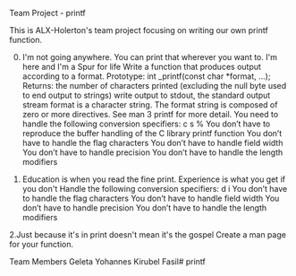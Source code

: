 Team Project - printf

This is ALX-Holerton's team project focusing on writing our own printf function.

0. I'm not going anywhere. You can print that wherever you want to. I'm here and I'm a Spur for life
Write a function that produces output according to a format.
Prototype: int _printf(const char *format, ...); Returns: the number of characters printed (excluding the null byte used to end output to strings) write output to stdout, the standard output stream format is a character string. The format string is composed of zero or more directives. See man 3 printf for more detail. You need to handle the following conversion specifiers: c s % You don’t have to reproduce the buffer handling of the C library printf function You don’t have to handle the flag characters You don’t have to handle field width You don’t have to handle precision You don’t have to handle the length modifiers

1. Education is when you read the fine print. Experience is what you get if you don't
Handle the following conversion specifiers:
d i You don’t have to handle the flag characters You don’t have to handle field width You don’t have to handle precision You don’t have to handle the length modifiers

2.Just because it's in print doesn't mean it's the gospel
Create a man page for your function.

Team Members
Geleta Yohannes
Kirubel Fasil# printf
